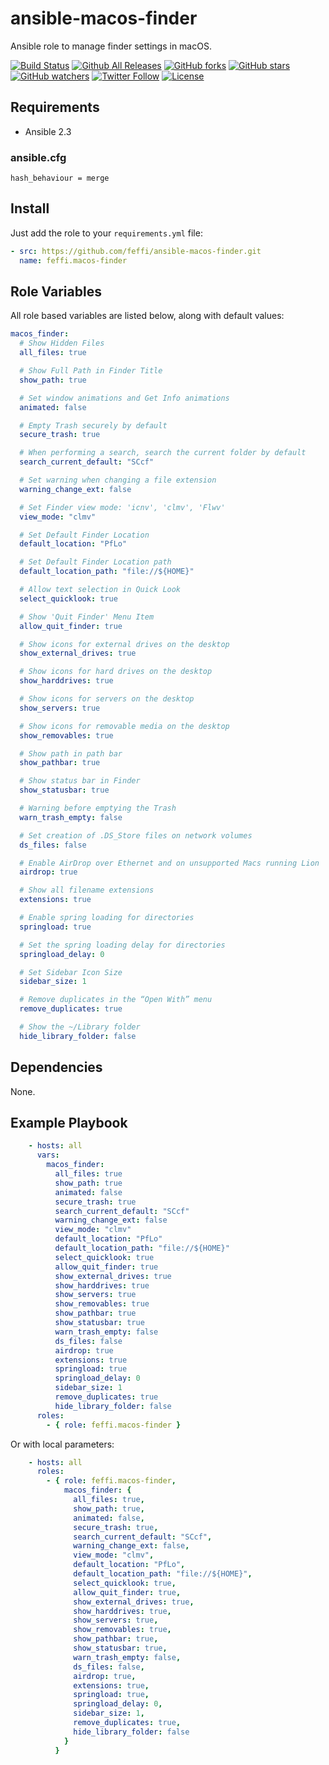 # ansible-macos-finder
Ansible role to manage finder settings in macOS.

[![Build Status](https://img.shields.io/travis/feffi/ansible-macos-finder.svg)](https://travis-ci.org/feffi/ansible-macos-finder) [![Github All Releases](https://img.shields.io/github/downloads/feffi/ansible-macos-finder/total.svg)](https://github.com/feffi/ansible-macos-finder) [![GitHub forks](https://img.shields.io/github/forks/feffi/ansible-macos-finder.svg?style=social&label=Fork)](https://github.com/feffi/ansible-macos-finder) [![GitHub stars](https://img.shields.io/github/stars/feffi/ansible-macos-finder.svg?style=social&label=Star)](https://github.com/feffi/ansible-macos-finder) [![GitHub watchers](https://img.shields.io/github/watchers/feffi/ansible-macos-finder.svg?style=social&label=Watch)](https://github.com/feffi/ansible-macos-finder) [![Twitter Follow](https://img.shields.io/twitter/follow/feffi1.svg?style=social&label=Follow)](https://twitter.com/feffi1) [![License](http://img.shields.io/:license-mit-blue.svg)](https://github.com/feffi/ansible-macos-finder/blob/master/LICENSE)

## Requirements
- Ansible 2.3

### ansible.cfg
```
hash_behaviour = merge
```

## Install
Just add the role to your ``requirements.yml`` file:
```yaml
- src: https://github.com/feffi/ansible-macos-finder.git
  name: feffi.macos-finder
```

## Role Variables
All role based variables are listed below, along with default values:

```yaml
macos_finder:
  # Show Hidden Files
  all_files: true

  # Show Full Path in Finder Title
  show_path: true

  # Set window animations and Get Info animations
  animated: false

  # Empty Trash securely by default
  secure_trash: true

  # When performing a search, search the current folder by default
  search_current_default: "SCcf"

  # Set warning when changing a file extension
  warning_change_ext: false

  # Set Finder view mode: 'icnv', 'clmv', 'Flwv'
  view_mode: "clmv"

  # Set Default Finder Location
  default_location: "PfLo"

  # Set Default Finder Location path
  default_location_path: "file://${HOME}"

  # Allow text selection in Quick Look
  select_quicklook: true

  # Show 'Quit Finder' Menu Item
  allow_quit_finder: true

  # Show icons for external drives on the desktop
  show_external_drives: true

  # Show icons for hard drives on the desktop
  show_harddrives: true

  # Show icons for servers on the desktop
  show_servers: true

  # Show icons for removable media on the desktop
  show_removables: true

  # Show path in path bar
  show_pathbar: true

  # Show status bar in Finder
  show_statusbar: true

  # Warning before emptying the Trash
  warn_trash_empty: false

  # Set creation of .DS_Store files on network volumes
  ds_files: false

  # Enable AirDrop over Ethernet and on unsupported Macs running Lion
  airdrop: true

  # Show all filename extensions
  extensions: true

  # Enable spring loading for directories
  springload: true

  # Set the spring loading delay for directories
  springload_delay: 0

  # Set Sidebar Icon Size
  sidebar_size: 1

  # Remove duplicates in the “Open With” menu
  remove_duplicates: true

  # Show the ~/Library folder
  hide_library_folder: false
```

## Dependencies
None.

## Example Playbook

```yaml
    - hosts: all
      vars:
        macos_finder:
          all_files: true
          show_path: true
          animated: false
          secure_trash: true
          search_current_default: "SCcf"
          warning_change_ext: false
          view_mode: "clmv"
          default_location: "PfLo"
          default_location_path: "file://${HOME}"
          select_quicklook: true
          allow_quit_finder: true
          show_external_drives: true
          show_harddrives: true
          show_servers: true
          show_removables: true
          show_pathbar: true
          show_statusbar: true
          warn_trash_empty: false
          ds_files: false
          airdrop: true
          extensions: true
          springload: true
          springload_delay: 0
          sidebar_size: 1
          remove_duplicates: true
          hide_library_folder: false
      roles:
        - { role: feffi.macos-finder }
```
Or with local parameters:

```yaml
    - hosts: all
      roles:
        - { role: feffi.macos-finder,
            macos_finder: {
              all_files: true,
              show_path: true,
              animated: false,
              secure_trash: true,
              search_current_default: "SCcf",
              warning_change_ext: false,
              view_mode: "clmv",
              default_location: "PfLo",
              default_location_path: "file://${HOME}",
              select_quicklook: true,
              allow_quit_finder: true,
              show_external_drives: true,
              show_harddrives: true,
              show_servers: true,
              show_removables: true,
              show_pathbar: true,
              show_statusbar: true,
              warn_trash_empty: false,
              ds_files: false,
              airdrop: true,
              extensions: true,
              springload: true,
              springload_delay: 0,
              sidebar_size: 1,
              remove_duplicates: true,
              hide_library_folder: false
            }
          }
```
